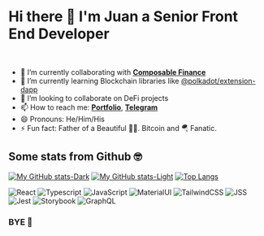 # Hi there 👋 I'm Juan a Senior Front End Developer

<!--
**juansvc/juansvc** is a ✨ _special_ ✨ repository because its `README.md` (this file) appears on your GitHub profile.

Here are some ideas to get you started:

- 🔭 I’m currently collaborating with **[Composable Finance](https://www.composable.finance/)**
- 🌱 I’m currently learning Blockchain libraries like @polkadot/extension-dapp
- 👯 I’m looking to collaborate on DeFi projects
- 📫 How to reach me: **[Telegram](https://www.juansvc.netlify.com/)**
- 😄 Pronouns: he/him/his
- ⚡ Fun fact: Father of a Beautiful 👸🏼. Bitcoin and 🪂 Fanatic.
-->

</br>

- 🔭 I’m currently collaborating with **[Composable Finance](https://composable.finance)**
- 🌱 I’m currently learning Blockchain libraries like [@polkadot/extension-dapp](https://github.com/polkadot-js/extension)
- 👯 I’m looking to collaborate on DeFi projects
- 📫 How to reach me: **[Portfolio](https://juansvc.netlify.com)**, **[Telegram](https://t.me/juansvc)**
- 😄 Pronouns: He/Him/His
- ⚡ Fun fact: Father of a Beautiful 👸🏼. Bitcoin and 🪂 Fanatic.

## Some stats from Github 🤓

[![My GitHub stats-Dark](https://github-readme-stats.vercel.app/api?username=juansvc&include_all_commits=true&hide=contribs,issues,prs&count_private=true&show_icons=true&theme=dark#gh-dark-mode-only)](https://github.com/juansvc/github-readme-stats#gh-dark-mode-only)
[![My GitHub stats-Light](https://github-readme-stats.vercel.app/api?username=juansvc&include_all_commits=true&hide=contribs,issues,prs&count_private=true&show_icons=true&theme=default#gh-light-mode-only)](https://github.com/juansvc/github-readme-stats#gh-light-mode-only)
[![Top Langs](https://github-readme-stats.vercel.app/api/top-langs/?username=juansvc&layout=compact&hide=python,jupyter)](https://github.com/juansvc/github-readme-stats)

![React](https://img.shields.io/badge/React-blue)
![Typescript](https://img.shields.io/badge/Typescript-blue)
![JavaScript](https://img.shields.io/badge/JavaScript-blue)
![MaterialUI](https://img.shields.io/badge/MaterialUI-blue)
![TailwindCSS](https://img.shields.io/badge/TailwindCSS-blue)
![JSS](https://img.shields.io/badge/JSS-blue)
![Jest](https://img.shields.io/badge/Jest-blue)
![Storybook](https://img.shields.io/badge/Storybook-red)
![GraphQL](https://img.shields.io/badge/GraphQL-red)

### BYE 👋
